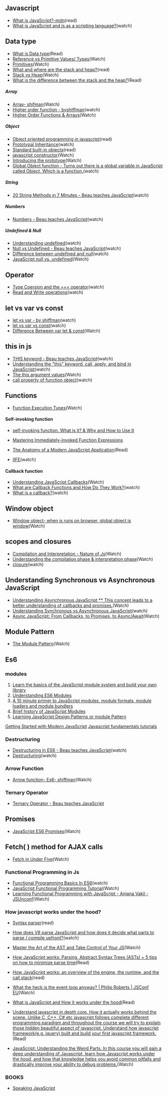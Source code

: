 ## Javascript
- [What is JavaScript?-mdn](https://developer.mozilla.org/en-US/docs/Learn/JavaScript/First_steps/What_is_JavaScript)(read)
- [What is JavaScript and js as a scripting language?](https://www.youtube.com/watch?v=VEzWZav5EkA&list=PLqq-6Pq4lTTYFJxC9NLJ7dSTI5Z1WWB6K&index=3)(watch)


## Data type
- [What is Data type](https://searchmicroservices.techtarget.com/definition/data-type)(Read)
- [Reference vs Primitive Values/ Types](https://www.youtube.com/watch?v=9ooYYRLdg_g)(Watch)
- [Primitives](https://www.youtube.com/watch?v=r-Hph-6Awmg&list=PL9ZqDLjDY8PmVejsIWIShSizE6TFwC9tE&index=4)(Watch)
- [What and where are the stack and heap?](https://stackoverflow.com/questions/79923/what-and-where-are-the-stack-and-heap)(read)
- [Stack vs Heap](https://www.youtube.com/watch?v=PdvGEI-P3-M)(Watch)
- [What is the difference between the stack and the heap?](https://www.quora.com/What-is-the-difference-between-the-stack-and-the-heap)(Read)


##### Array
- [Array- shifman](https://www.youtube.com/results?search_query=array+in+javascript+shiffman)(Watch)
- [Higher order function - byshiffman](https://www.youtube.com/watch?v=H4awPsyugS0&list=PLRqwX-V7Uu6YgpA3Oht-7B4NBQwFVe3pr&index=5)(watch)
- [Higher Order Functions & Arrays](https://www.youtube.com/watch?v=rRgD1yVwIvE&t=398s)(Watch)


##### Object
- [Object oriented programming in javascript](https://scotch.io/@zellwk)(read)
- [Prototypal Inheritance](https://www.youtube.com/watch?v=3AKh0-PDsMw)(watch)
- [Standard built-in objects](https://developer.mozilla.org/en-US/docs/Web/JavaScript/Reference/Global_Objects)(read)
- [javascript constructor](https://www.youtube.com/watch?v=NmpHR95tZzQ&index=4&list=PLqq-6Pq4lTTaflXUL0v3TSm86nodn0c_u)(Watch)
- [Introducing the prototype](https://www.youtube.com/watch?v=z19gt-wslCo&index=12&list=PLqq-6Pq4lTTaflXUL0v3TSm86nodn0c_u)(Watch)
- [Global Object function - Turns out there is a global variable in JavaScript called Object. Which is a function.](https://www.youtube.com/watch?v=eFm3rdarXDA&list=PLqq-6Pq4lTTaflXUL0v3TSm86nodn0c_u&index=16)(watch)

##### String
- [20 String Methods in 7 Minutes - Beau teaches JavaScript](https://www.youtube.com/watch?v=VRz0nbax0uI)(watch)

##### Numbers
- [Numbers - Beau teaches JavaScript](https://www.youtube.com/watch?v=nBEBraDJkFg)(watch)

##### Undefined & Null
- [Understanding undefined](https://www.youtube.com/watch?v=oYhyG1M-W-o)(watch)
- [Null vs Undefined - Beau teaches JavaScript](https://www.youtube.com/watch?v=VwaqJy_clnc)(watch)
- [Difference between undefined and null](https://www.youtube.com/watch?v=JM-fQHknjh8)(watch)
- [JavaScript null vs. undefined](https://www.youtube.com/watch?v=spgTd91FAjo)(Watch)



## Operator 
- [Type Coersion and the === operator](https://www.youtube.com/watch?v=IQoBAaxR3Ng)(watch)
- [Read and Write operations](https://www.youtube.com/watch?v=EchOXbPyhVI&list=PLqq-6Pq4lTTZ_LyvzfrndUOkIvOF4y-_c&index=7)(watch)


## let vs var vs const
- [let vs var - by shiffman](https://www.youtube.com/watch?v=q8SHaDQdul0&index=1&list=PLRqwX-V7Uu6YgpA3Oht-7B4NBQwFVe3pr&pbjreload=10)(watch)
- [let vs var vs const](https://www.youtube.com/results?search_query=let+vs+var+javascript)(watch)
- [Difference Between var let & const](https://www.youtube.com/watch?v=Jbl5QRwMlNA&list=PL9ZqDLjDY8PmVejsIWIShSizE6TFwC9tE&index=3)(Watch)


## this in js
- [THIS keyword - Beau teaches JavaScript](https://www.youtube.com/watch?v=eOI9GzMfd24)(watch)
- [Understanding the "this" keyword, call, apply, and bind in JavaScript](https://tylermcginnis.com/this-keyword-call-apply-bind-javascript/)(watch)
- [The this argument values](https://www.youtube.com/watch?v=aqgOxngcLDg&index=8&list=PLqq-6Pq4lTTaflXUL0v3TSm86nodn0c_u)(Watch)
- [call property of function object](https://www.youtube.com/watch?v=vvV-GZ6AMMY&index=10&list=PLqq-6Pq4lTTaflXUL0v3TSm86nodn0c_u)(watch)

## Functions
- [Function Execution Types](https://www.youtube.com/watch?v=3VXk8h9tKEo&list=PLqq-6Pq4lTTaflXUL0v3TSm86nodn0c_u&index=7)(Watch)

#### Self-invoking function
- [self-invoking function. What is it? & Why and How to Use It](https://ilovecoding.org/lessons/self-invoking-anonymous-function-what-is-it-why-and-how-to-use-it)

- [Mastering Immediately-invoked Function Expressions](https://medium.com/@vvkchandra/essential-javascript-mastering-immediately-invoked-function-expressions-67791338ddc6)

- [The Anatomy of a Modern JavaScript Application](https://www.sitepoint.com/anatomy-of-a-modern-javascript-application/)(Read)
- [IIFE](https://www.youtube.com/watch?v=q21QSRpNaAQ&list=PLqq-6Pq4lTTZ_LyvzfrndUOkIvOF4y-_c&index=6)(watch)

#### Callback function
- [Understanding JavaScript Callbacks](https://www.youtube.com/watch?v=Nau-iEEgEoM&t=344s)(Watch)
- [What are Callback Functions and How Do They Work?](https://www.youtube.com/watch?v=uPCxgnLOuiQ)(watch)
- [What is a callback?](https://www.youtube.com/watch?v=xHneyv38Jro)(watch)

## Window object 
- [Window object- when js runs on browser, global object is window](https://www.youtube.com/watch?v=3oD7RQTJqvc&index=9&list=PLqq-6Pq4lTTZ_LyvzfrndUOkIvOF4y-_c)(Watch)

## scopes and closures
- [Compilation and Interpretation - Nature of Js](https://www.youtube.com/watch?v=tvb_Zl53xLI&index=10&list=PLqq-6Pq4lTTZ_LyvzfrndUOkIvOF4y-_c)(Watch)
- [Understanding the compilation phase & interpretation phase](https://www.youtube.com/watch?v=9d8Qxq-tJRg&index=11&list=PLqq-6Pq4lTTZ_LyvzfrndUOkIvOF4y-_c)(Watch)
- [closure](https://www.youtube.com/watch?v=Nj3_DMUXEbE&list=PLqq-6Pq4lTTZ_LyvzfrndUOkIvOF4y-_c&index=17)(watch)


## Understanding Synchronous vs Asynchronous JavaScript
- [Understanding Asynchronous JavaScript ** This concept leads to a better understanding of callbacks and promises.](https://www.youtube.com/watch?v=_IGIQ10yX1o&list=PLTo9PCskHpbHIDnzl8tRYldSCSQaFgAHd)(Watch)
- [Understanding Synchronous vs Asynchronous JavaScript](https://www.youtube.com/watch?v=Q-Zmc0E0GYY)(watch)
- [Async JavaScript: From Callbacks, to Promises, to Async/Await](https://tylermcginnis.com/async-javascript-from-callbacks-to-promises-to-async-await/)(Watch)



## Module Pattern
- [The Module Pattern](https://www.youtube.com/watch?v=yF3GR-7u4y4&list=PLqq-6Pq4lTTZ_LyvzfrndUOkIvOF4y-_c&index=20)(Watch)



## Es6 
  ### modules
1. [Learn the basics of the JavaScript module system and build your own library](https://medium.freecodecamp.org/anatomy-of-js-module-systems-and-building-libraries-fadcd8dbd0e)
2. [Understanding ES6 Modules](https://www.sitepoint.com/understanding-es6-modules/)
3. [A 10 minute primer to JavaScript modules, module formats, module loaders and module bundlers](https://www.jvandemo.com/a-10-minute-primer-to-javascript-modules-module-formats-module-loaders-and-module-bundlers/)
4. [Brief history of JavaScript Modules](https://medium.com/sungthecoder/javascript-module-module-loader-module-bundler-es6-module-confused-yet-6343510e7bde)
5. [Learning JavaScript Design Patterns or module Pattern](https://addyosmani.com/resources/essentialjsdesignpatterns/book/#designpatternsjavascript)

[Getting Started with Modern JavaScript](https://www.sitepoint.com/learn/javascript/)
[Javascript fundamentals tutorials](https://flaviocopes.com/tags/js/)


### Destructuring
- [Destructuring in ES6 - Beau teaches JavaScript](https://www.youtube.com/watch?v=-vR3a11Wzt0)(watch)
- [Destructuring](https://www.youtube.com/watch?v=eNPlzq9kPv4)(watch)

### Arrow Function
- [Arrow function- Es6- shiffman](https://www.youtube.com/watch?v=mrYMzpbFz18&t=1054s)(Watch)

### Ternary Operator
- [Ternary Operator - Beau teaches JavaScript](https://www.youtube.com/watch?v=s4sB1hm73tw)

## Promises
- [JavaScript ES6 Promises](https://www.youtube.com/watch?v=SmPouEFKOBg&list=PLyuRouwmQCjngZXVn48vYmPK_1yAF-fLw)(Watch)

## Fetch( ) method for AJAX calls
- [Fetch in Under Five](https://www.youtube.com/watch?v=FmpMIaukgfA&list=PLyuRouwmQCjngZXVn48vYmPK_1yAF-fLw&index=5)(Watch)

### Functional Programming in Js
- [Functional Programming Basics In ES6](https://www.youtube.com/watch?v=FYXpOjwYzcs)(watch)
- [JavaScript Functional Programming Tutorial](https://www.youtube.com/watch?v=6NPfQJJEySY&index=5&list=PL9ZqDLjDY8PmVejsIWIShSizE6TFwC9tE)(Watch)
- [Learning Functional Programming with JavaScript - Anjana Vakil - JSUnconf](https://www.youtube.com/watch?v=e-5obm1G_FY)(Watch)

### How javascript works under the hood?
- [Syntax parser](https://medium.com/@easyexpresssoft/javascript-syntax-parser-4b7f3f320ebe)(read)
- [How does V8 parse JavaScript and how does it decide what parts to parse / compile upfront?](https://www.youtube.com/watch?v=Fg7niTmNNLg)(watch)
- [Master the Art of the AST and Take Control of Your JS](https://www.youtube.com/watch?v=C06MohLG_3s)(Watch)

- [How JavaScript works: Parsing, Abstract Syntax Trees (ASTs) + 5 tips on how to minimize parse time](https://blog.sessionstack.com/how-javascript-works-parsing-abstract-syntax-trees-asts-5-tips-on-how-to-minimize-parse-time-abfcf7e8a0c8)(Read)
- [How JavaScript works: an overview of the engine, the runtime, and the call stack](https://blog.sessionstack.com/how-does-javascript-actually-work-part-1-b0bacc073cf)(read)
- [What the heck is the event loop anyway? | Philip Roberts | JSConf EU](https://www.youtube.com/watch?v=8aGhZQkoFbQ)(Watch)
- [What is JavaScript and How it works under the hood](https://www.codementor.io/mukuljainx/what-is-javascript-and-how-it-works-under-the-hood-8bqkes6r2)(Read)
- [Understand javascript in depth core. How it actually works behind the scene. Unlike C, C++, C# etc javascript follows complete different programming paradigm and throughout the course we will try to explain those hidden beautiful aspect of javascript.
Understand how javascript framework(e.g. jquery) built and build your first javascript framework.](https://www.technolizard.com/base/technology/javascript/introduction/)(Read)
- [JavaScript: Understanding the Weird Parts.
In this course you will gain a deep understanding of Javascript, learn how Javascript works under the hood, and how that knowledge helps you avoid common pitfalls and drastically improve your ability to debug problems.](https://www.youtube.com/playlist?list=PLz1XPAFf8IxbIU78QL158l_KlN9CvH5fg)(Watch)


### BOOKS
- [Speaking JavaScript](http://speakingjs.com/es5/index.html#toc_ch19)
